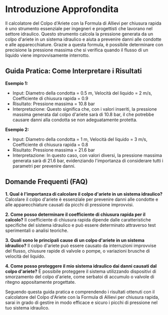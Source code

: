 # Introduzione Approfondita
Il calcolatore del Colpo d'Ariete con la Formula di Allievi per chiusura rapida è uno strumento essenziale per ingegneri e progettisti che lavorano nel settore idraulico. Questo strumento calcola la pressione generata da un colpo d'ariete in un sistema idraulico e aiuta a prevenire danni alle condotte e alle apparecchiature. Grazie a questa formula, è possibile determinare con precisione la pressione massima che si verifica quando il flusso di un liquido viene improvvisamente interrotto.

## Guida Pratica: Come Interpretare i Risultati

**Esempio 1:**
- Input: Diametro della condotta = 0.5 m, Velocità del liquido = 2 m/s, Coefficiente di chiusura rapida = 0.9
- Risultato: Pressione massima = 10.8 bar
- Interpretazione: Questo significa che, con i valori inseriti, la pressione massima generata dal colpo d'ariete sarà di 10.8 bar, il che potrebbe causare danni alla condotta se non adeguatamente protetta.

**Esempio 2:**
- Input: Diametro della condotta = 1 m, Velocità del liquido = 3 m/s, Coefficiente di chiusura rapida = 0.8
- Risultato: Pressione massima = 21.6 bar
- Interpretazione: In questo caso, con valori diversi, la pressione massima generata sarà di 21.6 bar, evidenziando l'importanza di considerare tutti i parametri per prevenire danni.

## Domande Frequenti (FAQ)

**1. Qual è l'importanza di calcolare il colpo d'ariete in un sistema idraulico?**
Calcolare il colpo d'ariete è essenziale per prevenire danni alle condotte e alle apparecchiature causati da picchi di pressione improvvisi.

**2. Come posso determinare il coefficiente di chiusura rapida per il calcolo?**
Il coefficiente di chiusura rapida dipende dalle caratteristiche specifiche del sistema idraulico e può essere determinato attraverso test sperimentali o analisi teoriche.

**3. Quali sono le principali cause di un colpo d'ariete in un sistema idraulico?**
Il colpo d'ariete può essere causato da interruzioni improvvise del flusso, chiusure rapide di valvole o pompe, o variazioni brusche di velocità del liquido.

**4. Come posso proteggere il mio sistema idraulico dai danni causati dal colpo d'ariete?**
È possibile proteggere il sistema utilizzando dispositivi di smorzamento del colpo d'ariete, come serbatoi di accumulo o valvole di ritegno appositamente progettate.

Seguendo questa guida pratica e comprendendo i risultati ottenuti con il calcolatore del Colpo d'Ariete con la Formula di Allievi per chiusura rapida, sarai in grado di gestire in modo efficace e sicuro i picchi di pressione nel tuo sistema idraulico.